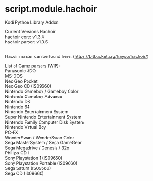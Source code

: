 # script.module.hachoir
Kodi Python Library Addon

Current Versions Hachoir: <br>
hachoir core:   v1.3.4 <br>
hachoir parser: v1.3.5 <br><br>

Hacoir master can be found here: (https://bitbucket.org/haypo/hachoir/) <br>

List of Game parsers (WIP):<br>
Panasonic 3DO <br>
MS-DOS <br>
Neo Geo Pocket <br>
Neo Geo CD (IS09660) <br>
Nintendo Gameboy / Gameboy Color <br>
Nintendo Gameboy Advance <br>
Nintendo DS <br>
Nintendo 64 <br>
Nintendo Entertainment System <br>
Super Nintendo Entertainment System <br>
Nintendo Family Computer Disk System <br>
Nintendo Virtual Boy <br>
PC-FX <br>
WonderSwan / WonderSwan Color <br>
Sega MasterSystem / Sega GameGear <br>
Sega Megadrive / Genesis / 32x <br>
Phillips CD-I <br>
Sony Playstation 1 (IS09660) <br>
Sony Playstation Portable (IS09660) <br>
Sega Saturn (IS09660) <br>
Sega CD (IS09660) <br>
